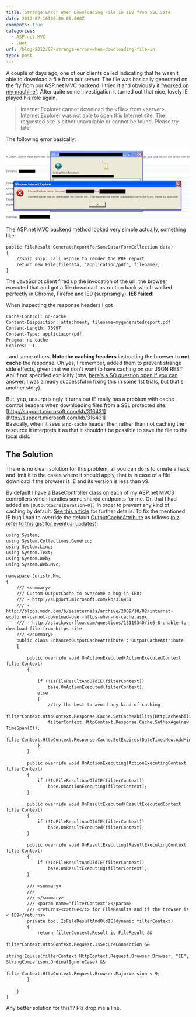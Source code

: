 ```yaml
---
title: Strange Error When Downloading File in IE8 from SSL Site
date: 2012-07-16T00:00:00.000Z
comments: true
categories:
  - ASP.net MVC
  - .Net
url: /blog/2012/07/strange-error-when-downloading-file-in
type: post
---
```


A couple of days ago, one of our clients called indicating that he wasn't able to download a file from our server. The file was basically generated on the fly from our ASP.net MVC backend. I tried it and obviously it <a href="http://www.codinghorror.com/blog/2007/03/the-works-on-my-machine-certification-program.html" target="_blank">"worked on my machine"</a>. After quite some investigation it turned out that nice, lovely IE played his role again.

> Internet Explorer cannot download the &lt;file&gt; from &lt;server&gt;.  
> Internet Explorer was not able to open this Internet site. The requested site is either unavailable or cannot be found. Please try later.

The following error basically:<br />

![](/blog/assets/imgs/downloaderrorcaching.png)
 
 The ASP.net MVC backend method looked very simple actually, something like:

    public FileResult GenerateReportForSomeData(FormCollection data)
    {
        //snip snip: call aspose to render the PDF report
        return new File(fileData, "application/pdf", filename);
    }

The JavaScript client fired up the invocation of the url, the browser executed that and got a file download instruction back which worked perfectly in Chrome, Firefox and IE9 (surprisingly). **IE8 failed**!

When inspecting the response headers I got

    Cache-Control: no-cache
    Content-Disposition: attachment; filename=mygeneratedreport.pdf
    Content-Length: 76997
    Content-Type: applictaion/pdf
    Pragma: no-cache
    Expires: -1

..and some others. **Note the caching headers** instructing the browser to **not cache** the response. Oh yes, I remember, added them to prevent strange side effects, given that we don't want to have caching on our JSON REST Api if not specified explicitly (btw, [here's a SO question open if you can answer](http://stackoverflow.com/questions/10892924/overriding-caching-defined-in-global-actionfilter); I was already successful in fixing this in some 1st trials, but that's another story).

But, yep, unsurprisingly it turns out IE really has a problem with cache control headers when downloading files from a SSL protected site: [http://support.microsoft.com/kb/316431](http://support.microsoft.com/kb/316431)  
Basically, when it sees a `no-cache` header then rather than not caching the resource it interprets it as that it shouldn't be possible to save the file to the local disk.

## The Solution
There is no clean solution for this problem, all you can do is to create a hack and limit it to the cases where it should apply, that is in case of a file download if the browser is IE and its version is less than v9.

By default I have a BaseController class on each of my ASP.net MVC3 controllers which handles some shared endpoints for me. On that I had added an `[OutputCache(Duration=0)]` in order to prevent any kind of caching by default. [See this article](/blog/2012/10/output-caching-in-aspnet-mvc/) for further details. To fix the mentioned IE bug I had to override the default [OutputCacheAttribute](http://aspnetwebstack.codeplex.com/SourceControl/changeset/view/e6ea9683f1db#src/System.Web.Mvc/OutputCacheAttribute.cs) as follows ([plz refer to this gist for eventual updates](https://gist.github.com/4633225)):

    using System;
    using System.Collections.Generic;
    using System.Linq;
    using System.Text;
    using System.Web;
    using System.Web.Mvc;

    namespace Juristr.Mvc
    {
        /// <summary>
        /// Custom OutputCache to overcome a bug in IE8:
        /// - http://support.microsoft.com/kb/316431
        /// - http://blogs.msdn.com/b/ieinternals/archive/2009/10/02/internet-explorer-cannot-download-over-https-when-no-cache.aspx
        /// - http://stackoverflow.com/questions/13119340/ie6-8-unable-to-download-file-from-https-site
        /// </summary>
        public class EnhancedOutputCacheAttribute : OutputCacheAttribute
        {

            public override void OnActionExecuted(ActionExecutedContext filterContext)
            {

                if (!IsFileResultAndOldIE(filterContext))
                    base.OnActionExecuted(filterContext);
                else
                {
                    //try the best to avoid any kind of caching
                    filterContext.HttpContext.Response.Cache.SetCacheability(HttpCacheability.Private);
                    filterContext.HttpContext.Response.Cache.SetMaxAge(new TimeSpan(0));
                    filterContext.HttpContext.Response.Cache.SetExpires(DateTime.Now.AddMinutes(-5D));
                }
            }

            public override void OnActionExecuting(ActionExecutingContext filterContext)
            {
                if (!IsFileResultAndOldIE(filterContext))
                    base.OnActionExecuting(filterContext);
            }

            public override void OnResultExecuted(ResultExecutedContext filterContext)
            {
                if (!IsFileResultAndOldIE(filterContext))
                    base.OnResultExecuted(filterContext);
            }

            public override void OnResultExecuting(ResultExecutingContext filterContext)
            {
                if (!IsFileResultAndOldIE(filterContext))
                    base.OnResultExecuting(filterContext);
            }

            /// <summary>
            /// 
            /// </summary>
            /// <param name="filterContext"></param>
            /// <returns><c>true</c> for FileResults and if the browser is < IE9</returns>
            private bool IsFileResultAndOldIE(dynamic filterContext)
            {
                return filterContext.Result is FileResult &&
                       filterContext.HttpContext.Request.IsSecureConnection &&
                       string.Equals(filterContext.HttpContext.Request.Browser.Browser, "IE", StringComparison.OrdinalIgnoreCase) &&
                       filterContext.HttpContext.Request.Browser.MajorVersion < 9;
            }

        }
    }

Any better solution for this?? Plz drop me a line.
